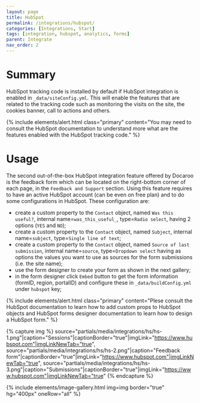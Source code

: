 ```yaml
---
layout: page
title: HubSpot
permalink: /integrations/hubspot/
categories: [Integrations, Start]
tags: [integration, hubspot, analytics, forms]
parent: Integrate
nav_order: 2
---
```


# Summary
HubSpot tracking code is installed by default if HubSpot integration is enabled in `_data/siteConfig.yml`. This will enable the features that are related to the tracking code such as monitoring the visits on the site, the cookies banner, call to actions and others.

{% include elements/alert.html 
  class="primary" 
  content="You may need to consult the HubSpot documentation to understand more what are the features enabled with the HubSpot tracking code."
%}

# Usage
The second out-of-the-box HubSpot integration feature offered by Docaroo is the feedback form which can be located on the right-bottom corner of each page, in the `Feedback and Support` section. Using this feature requires to have an active HubSpot account (can be even on free plan) and to do some configurations in HubSpot. These configuration are:
- create a custom property to the `Contact` object, named `Was this useful?`, internal name=`was_this_useful_`, type=`Radio select`, having 2 options (`YES` and `NO`);
- create a custom property to the `Contact` object, named `Subject`, internal name=`subject`, type=`Single line of text`;
- create a custom property to the `Contact` object, named `Source of last submission`, internal name=`source`, type=`Dropdown select` having as options the values you want to use as sources for the form submissions (i.e. the site name);
- use the form designer to create your form as shown in the next gallery;
- in the form designer click `Embed` button to get the form information (formID, region, portalID) and configure these in `_data/buildConfig.yml` under `hubspot` key;    

{% include elements/alert.html 
  class="primary" 
  content="Plese consult the HubSpot documentation to learn how to add custom props to HubSpot objects and HubSpot forms designer documentation to learn how to design a HubSpot form."
%}

{% capture img %}
    source="partials/media/integrations/hs/hs-1.png"|caption="Sessions"|captionBorder="true"|imgLink="https://www.hubspot.com"|imgLinkNewTab="true",
    source="partials/media/integrations/hs/hs-2.png"|caption="Feedback form"|captionBorder="true"|imgLink="https://www.hubspot.com"|imgLinkNewTab="true",
    source="partials/media/integrations/hs/hs-3.png"|caption="Submissions"|captionBorder="true"|imgLink="https://www.hubspot.com"|imgLinkNewTab="true"
{% endcapture %}

{% include elements/image-gallery.html 
  img=img 
  border="true" 
  hg="400px"
  oneRow="all" 
%}

